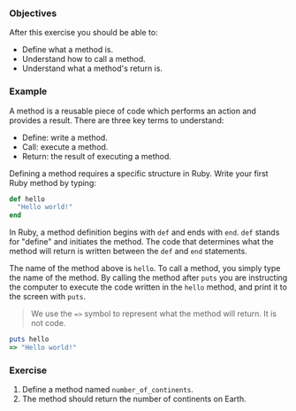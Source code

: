<!-- { ids:[55], language:'Ruby', type:'workshop', order: 1, name:'Method Definition', description:'Learn what a method is and how to define it.' }-->

### Objectives

After this exercise you should be able to:

- Define what a method is.
- Understand how to call a method.
- Understand what a method's return is.

### Example

A method is a reusable piece of code which performs an action and provides a result. There are three key terms to understand:

- Define: write a method.
- Call: execute a method.
- Return: the result of executing a method.

Defining a method requires a specific structure in Ruby. Write your first Ruby method by typing:

```ruby
def hello
  "Hello world!"
end
```

In Ruby, a method definition begins with `def` and ends with `end`. `def` stands for "define" and initiates the method. The code that determines what the method will return is written between the `def` and `end` statements.

The name of the method above is `hello`. To call a method, you simply type the name of the method. By calling the method after `puts` you are instructing the computer to execute the code written in the `hello` method, and print it to the screen with `puts`.

> We use the `=>` symbol to represent what the method will return. It is not code.

```ruby
puts hello
=> "Hello world!"
```

### Exercise

1. Define a method named `number_of_continents`.
2. The method should return the number of continents on Earth.
